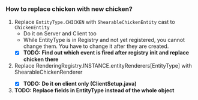### How to replace chicken with new chicken?

1. Replace `EntityType.CHICKEN` with `ShearableChickenEntity` cast to `ChickenEntity`
   * Do it on Server and Client too
   * While EntityType is in Registry and not yet registered, you cannot change them. You have to change it after they are created.
   * [x] **TODO: Find out which event is fired after registry init and replace chicken there**  
2. Replace RenderingRegistry.INSTANCE.entityRenderers[EntityType<ChickenEntity>] with ShearableChickenRenderer
   * [x] **TODO: Do it on client only (ClientSetup.java)**  
3. **TODO: Replace fields in EntityType<ChickenEntity> instead of the whole object**
